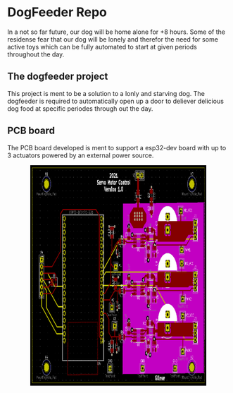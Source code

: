 # DogFeeder Repo

In a not so far future, our dog will be home alone for +8 hours.
Some of the residense fear that our dog will be lonely and therefor the need for some active toys which can be fully automated to start at given periods throughout the day.


## The dogfeeder project
This project is ment to be a solution to a lonly and starving dog. The dogfeeder is required to automatically open up a door to deliever delicious dog food at specific periodes through out the day.

## PCB board
The PCB board developed is ment to support a esp32-dev board with up to 3 actuators powered by an external power source. 


<p align="center">
  <img src="https://github.com/NGliese/Embedded/blob/master/baremetal/DogFeeder/Images/pcb_board.png" width="400" height="500">
</p>





